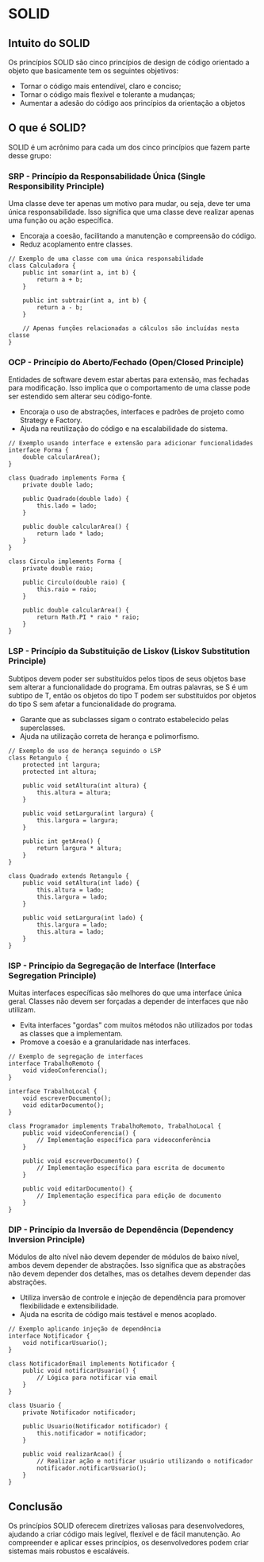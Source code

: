# **SOLID**

## Intuito do SOLID
Os princípios SOLID são cinco princípios de design de código orientado a objeto que basicamente tem os seguintes objetivos:

- Tornar o código mais entendível, claro e conciso;
- Tornar o código mais flexível e tolerante a mudanças;
- Aumentar a adesão do código aos princípios da orientação a objetos

## O que é SOLID?

SOLID é um acrônimo para cada um dos cinco princípios que fazem parte desse grupo:

### SRP - Princípio da Responsabilidade Única (Single Responsibility Principle)

Uma classe deve ter apenas um motivo para mudar, ou seja, deve ter uma única responsabilidade. Isso significa que uma classe deve realizar apenas uma função ou ação específica.

- Encoraja a coesão, facilitando a manutenção e compreensão do código.
- Reduz acoplamento entre classes.

```
// Exemplo de uma classe com uma única responsabilidade
class Calculadora {
    public int somar(int a, int b) {
        return a + b;
    }
    
    public int subtrair(int a, int b) {
        return a - b;
    }
    
    // Apenas funções relacionadas a cálculos são incluídas nesta classe
}
```

### OCP - Princípio do Aberto/Fechado (Open/Closed Principle)

Entidades de software devem estar abertas para extensão, mas fechadas para modificação. Isso implica que o comportamento de uma classe pode ser estendido sem alterar seu código-fonte.

- Encoraja o uso de abstrações, interfaces e padrões de projeto como Strategy e Factory.
- Ajuda na reutilização do código e na escalabilidade do sistema.

```
// Exemplo usando interface e extensão para adicionar funcionalidades
interface Forma {
    double calcularArea();
}

class Quadrado implements Forma {
    private double lado;
    
    public Quadrado(double lado) {
        this.lado = lado;
    }
    
    public double calcularArea() {
        return lado * lado;
    }
}

class Circulo implements Forma {
    private double raio;
    
    public Circulo(double raio) {
        this.raio = raio;
    }
    
    public double calcularArea() {
        return Math.PI * raio * raio;
    }
}
```

### LSP - Princípio da Substituição de Liskov (Liskov Substitution Principle)

Subtipos devem poder ser substituídos pelos tipos de seus objetos base sem alterar a funcionalidade do programa. Em outras palavras, se S é um subtipo de T, então os objetos do tipo T podem ser substituídos por objetos do tipo S sem afetar a funcionalidade do programa.

- Garante que as subclasses sigam o contrato estabelecido pelas superclasses.
- Ajuda na utilização correta de herança e polimorfismo.

```
// Exemplo de uso de herança seguindo o LSP
class Retangulo {
    protected int largura;
    protected int altura;
    
    public void setAltura(int altura) {
        this.altura = altura;
    }
    
    public void setLargura(int largura) {
        this.largura = largura;
    }
    
    public int getArea() {
        return largura * altura;
    }
}

class Quadrado extends Retangulo {
    public void setAltura(int lado) {
        this.altura = lado;
        this.largura = lado;
    }
    
    public void setLargura(int lado) {
        this.largura = lado;
        this.altura = lado;
    }
}
```

### ISP - Princípio da Segregação de Interface (Interface Segregation Principle)

Muitas interfaces específicas são melhores do que uma interface única geral. Classes não devem ser forçadas a depender de interfaces que não utilizam.

- Evita interfaces "gordas" com muitos métodos não utilizados por todas as classes que a implementam.
- Promove a coesão e a granularidade nas interfaces.

```
// Exemplo de segregação de interfaces
interface TrabalhoRemoto {
    void videoConferencia();
}

interface TrabalhoLocal {
    void escreverDocumento();
    void editarDocumento();
}

class Programador implements TrabalhoRemoto, TrabalhoLocal {
    public void videoConferencia() {
        // Implementação específica para videoconferência
    }
    
    public void escreverDocumento() {
        // Implementação específica para escrita de documento
    }
    
    public void editarDocumento() {
        // Implementação específica para edição de documento
    }
}
```

### DIP - Princípio da Inversão de Dependência (Dependency Inversion Principle)

Módulos de alto nível não devem depender de módulos de baixo nível, ambos devem depender de abstrações. Isso significa que as abstrações não devem depender dos detalhes, mas os detalhes devem depender das abstrações.

- Utiliza inversão de controle e injeção de dependência para promover flexibilidade e extensibilidade.
- Ajuda na escrita de código mais testável e menos acoplado.

```
// Exemplo aplicando injeção de dependência
interface Notificador {
    void notificarUsuario();
}

class NotificadorEmail implements Notificador {
    public void notificarUsuario() {
        // Lógica para notificar via email
    }
}

class Usuario {
    private Notificador notificador;
    
    public Usuario(Notificador notificador) {
        this.notificador = notificador;
    }
    
    public void realizarAcao() {
        // Realizar ação e notificar usuário utilizando o notificador
        notificador.notificarUsuario();
    }
}
```

## Conclusão
Os princípios SOLID oferecem diretrizes valiosas para desenvolvedores, ajudando a criar código mais legível, flexível e de fácil manutenção. Ao compreender e aplicar esses princípios, os desenvolvedores podem criar sistemas mais robustos e escaláveis.